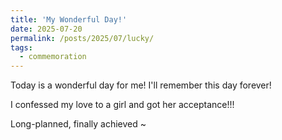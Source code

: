```yaml
---
title: 'My Wonderful Day!'
date: 2025-07-20
permalink: /posts/2025/07/lucky/
tags:
  - commemoration
---
```


Today is a wonderful day for me! I'll remember this day forever!

I confessed my love to a girl and got her acceptance!!!

Long-planned, finally achieved ~
